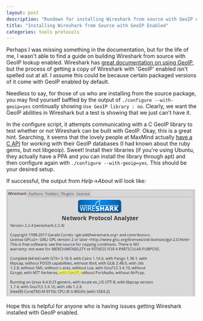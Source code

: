 ```yaml
---
layout: post
description: "Rundown for installing Wireshark from source with GeoIP enabled."
title: "Installing Wireshark from Source with GeoIP Enabled"
categories: tools protocols
---
```

Perhaps I was missing something in the documentation, but for the life of me, I wasn't able to find a guide on building Wireshark from source with GeoIP lookup enabled. Wireshark has [great documentation on using GeoIP](https://wiki.wireshark.org/HowToUseGeoIP), but the process of getting a copy of Wireshark with 'GeoIP' enabled isn't spelled out at all. I assume this could be because certain packaged versions of it come with GeoIP enabled by default.

Needless to say, for those of us who are installing from the source package, you may find yourself baffled by the output of `./configure --with-geoip=yes` continually showing `Use GeoIP library : no`. Clearly, we want the GeoIP abilities in Wireshark but a test is showing that we just can't have it.

In the configure script, it attempts communicating with a C GeoIP library to test whether or not Wireshark can be built with GeoIP. Okay, this is a great hint. Searching, it seems that the lovely people at MaxMind actually [have a C API](http://dev.maxmind.com/geoip/geoip2/downloadable/#MaxMind_APIs) for working with their GeoIP databases (I had known about the ruby gems, but not libgeoip). Sweet! Install their libraries (if you're using Ubuntu, they actually have a PPA and you can install the library through apt) and then configure again with  `./configure --with-geoip=yes`. This should be your desired setup.

If successful, the output from *Help*->*About* will look like:

![About Output From Wireshark](/images/wiresharkgeoip.png)

Hope this is helpful for anyone who is having issues getting Wireshark installed with GeoIP enabled.
